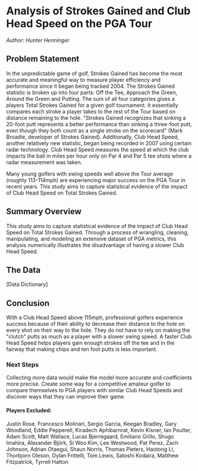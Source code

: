 # Analysis of Strokes Gained and Club Head Speed on the PGA Tour
_Author: Hunter Henninger_

## Problem Statement

In the unpredictable game of golf, Strokes Gained has become the most accurate and meaningful way to measure player efficiency and performance since it began being tracked 2004. The Strokes Gained statistic is broken up into four parts: Off the Tee, Approach the Green, Around the Green and Putting. The sum of all four categories gives a players Total Strokes Gained for a given golf tournament. It essentially compares each stroke a player takes to the rest of the Tour based on distance remaining to the hole. &quot;Strokes Gained recognizes that sinking a 20-foot putt represents a better performance than sinking a three-foot putt, even though they both count as a single stroke on the scorecard&quot; (Mark Broadie, developer of Strokes Gained). Additionally, Club Head Speed, another relatively new statistic, began being recorded in 2007 using certain radar technology. Club Head Speed measures the speed at which the club impacts the ball in miles per hour only on Par 4 and Par 5 tee shots where a radar measurement was taken.

Many young golfers with swing speeds well above the Tour average (roughly 113-114mph) are experiencing major success on the PGA Tour in recent years. This study aims to capture statistical evidence of the impact of Club Head Speed on Total Strokes Gained.

## Summary Overview

This study aims to capture statistical evidence of the impact of Club Head Speed on Total Strokes Gained. Through a process of wrangling, cleaning, manipulating, and modeling an extensive dataset of PGA metrics, this analysis numerically illustrates the disadvantage of having a slower Club Head Speed.

## The Data
[Data Dictionary]

## Conclusion

With a Club Head Speed above 115mph, professional golfers experience success because of their ability to decrease their distance to the hole on every shot on their way to the hole. They do not have to rely on making the "clutch" putts as much as a player with a slower swing speed. A faster Club Head Speed helps players gain enough strokes off the tee and in the fairway that making chips and ten foot putts is less important.

### Next Steps

Collecting more data would make the model more accurate and coefficients more precise. Create some way for a competitive amateur golfer to compare themselves to PGA players with similar Club Head Speeds and discover ways that they can improve their game.

#### Players Excluded: 

Justin Rose, Francesco Molinari, Sergio Garcia, Keegan Bradley, Gary Woodland, Eddie Pepperell, Kiradech Aphibarnrat, Kevin Kisner, Ian Poulter, Adam Scott, Matt Wallace, Lucas Bjerregaard, Emiliano Grillo, Shugo Imahira, Alexander Björk, Si Woo Kim, Lee Westwood, Pat Perez, Zach Johnson, Adrian Otaegui, Shaun Norris, Thomas Pieters, Haotong Li, Thorbjorn Oleson, Dylan Frittelli, Tom Lewis, Satoshi Kodaira, Matthew Fitzpatrick, Tyrrell Hatton
